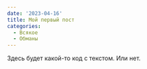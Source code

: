 ```yaml
---
date: '2023-04-16'
title: Мой первый пост
categories:
  - Всякое
  - Обманы
---
```


Здесь будет какой-то код с текстом. Или нет.
